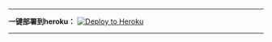 
---------------------------------------------------------------------------------------------------------


**一键部署到heroku：**  [![Deploy to Heroku](https://www.herokucdn.com/deploy/button.png)](https://heroku.com/deploy)


---------------------------------------------------------------------------------------------------------
